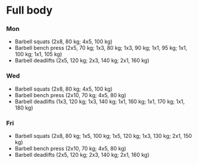 # Full body
### Mon
* Barbell squats (2x8, 80 kg; 4x5, 100 kg)
* Barbell bench press (2x5, 70 kg; 1x3, 80 kg; 1x3, 90 kg; 1x1, 95 kg; 1x1, 100 kg; 1x1, 105 kg)
* Barbell deadlifts (2x5, 120 kg; 2x3, 140 kg; 2x1, 160 kg)

### Wed
* Barbell squats (2x8, 80 kg; 4x5, 100 kg)
* Barbell bench press (2x10, 70 kg; 4x5, 80 kg)
* Barbell deadlifts (1x3, 120 kg; 1x3, 140 kg; 1x1, 160 kg; 1x1, 170 kg; 1x1, 180 kg)

### Fri
* Barbell squats (2x8, 80 kg; 1x5, 100 kg; 1x5, 120 kg; 1x3, 130 kg; 2x1, 150 kg)
* Barbell bench press (2x10, 70 kg; 4x5, 80 kg)
* Barbell deadlifts (2x5, 120 kg; 2x3, 140 kg; 2x1, 160 kg)
